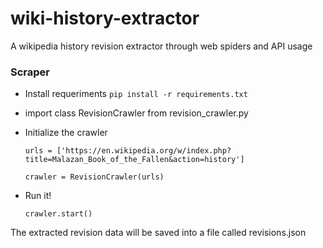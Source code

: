 # wiki-history-extractor
A wikipedia history revision extractor through web spiders and API usage


### Scraper
  * Install requeriments `pip install -r requirements.txt`
  * import class RevisionCrawler from revision_crawler.py
  * Initialize the crawler

    `urls = ['https://en.wikipedia.org/w/index.php?title=Malazan_Book_of_the_Fallen&action=history']`

    `crawler = RevisionCrawler(urls)`
  * Run it!

    `crawler.start()`

The extracted revision data will be saved into a file called revisions.json


